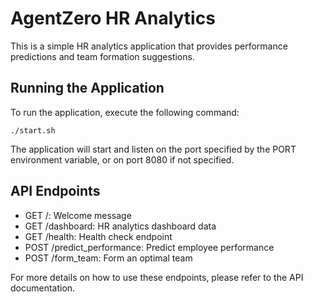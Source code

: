 # AgentZero HR Analytics

This is a simple HR analytics application that provides performance predictions and team formation suggestions.

## Running the Application

To run the application, execute the following command:

```
./start.sh
```

The application will start and listen on the port specified by the PORT environment variable, or on port 8080 if not specified.

## API Endpoints

- GET /: Welcome message
- GET /dashboard: HR analytics dashboard data
- GET /health: Health check endpoint
- POST /predict_performance: Predict employee performance
- POST /form_team: Form an optimal team

For more details on how to use these endpoints, please refer to the API documentation.